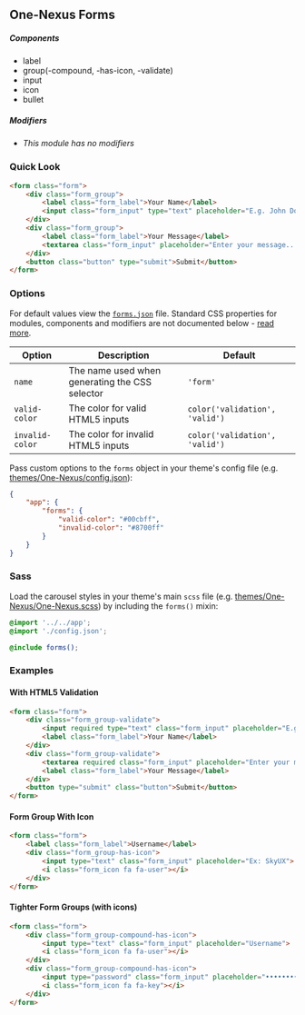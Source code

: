 ## One-Nexus Forms

##### Components

* label
* group(-compound, -has-icon, -validate)
* input
* icon
* bullet

##### Modifiers

* _This module has no modifiers_

### Quick Look

```html
<form class="form">
    <div class="form_group">
        <label class="form_label">Your Name</label>
        <input class="form_input" type="text" placeholder="E.g. John Doe">
    </div>
    <div class="form_group">
        <label class="form_label">Your Message</label>
        <textarea class="form_input" placeholder="Enter your message..."></textarea>
    </div>
    <button class="button" type="submit">Submit</button>
</form>
```

### Options

For default values view the [`forms.json`](forms.json) file. Standard CSS properties for modules, components and modifiers are not documented below - [read more](#TODO).

<table class="table">
    <thead>
        <tr>
            <th>Option</th>
            <th>Description</th>
            <th>Default</th>
        </tr>
    </thead>
    <tbody>
        <tr>
            <td><code>name</code></td>
            <td>The name used when generating the CSS selector</td>
            <td><code>'form'</code></td>
        </tr>
        <tr>
            <td><code>valid-color</code></td>
            <td>The color for valid HTML5 inputs</td>
            <td><code>color('validation', 'valid')</code></td>
        </tr>
        <tr>
            <td><code>invalid-color</code></td>
            <td>The color for invalid HTML5 inputs</td>
            <td><code>color('validation', 'valid')</code></td>
        </tr>
    </tbody>
</table>

Pass custom options to the `forms` object in your theme's config file (e.g. [themes/One-Nexus/config.json](../../../themes/One-Nexus/config.json)):

```json
{
    "app": {
        "forms": {
            "valid-color": "#00cbff",
            "invalid-color": "#8700ff"
        }
    }
}
```

### Sass

Load the carousel styles in your theme's main `scss` file (e.g. [themes/One-Nexus/One-Nexus.scss](../../../themes/One-Nexus/One-Nexus.scss)) by including the `forms()` mixin:

```scss
@import '../../app';
@import './config.json';

@include forms();
```

### Examples

#### With HTML5 Validation

```html
<form class="form">
    <div class="form_group-validate">
        <input required type="text" class="form_input" placeholder="E.g. John Doe">
        <label class="form_label">Your Name</label>
    </div>
    <div class="form_group-validate">
        <textarea required class="form_input" placeholder="Enter your message..."></textarea>
        <label class="form_label">Your Message</label>
    </div>
    <button type="submit" class="button">Submit</button>
</form>
```

#### Form Group With Icon

```html
<form class="form">
    <label class="form_label">Username</label>
    <div class="form_group-has-icon">
        <input type="text" class="form_input" placeholder="Ex: SkyUX">
        <i class="form_icon fa fa-user"></i>
    </div>
</form>
```

#### Tighter Form Groups (with icons)

```html
<form class="form">
    <div class="form_group-compound-has-icon">
        <input type="text" class="form_input" placeholder="Username">
        <i class="form_icon fa fa-user"></i>
    </div>
    <div class="form_group-compound-has-icon">
        <input type="password" class="form_input" placeholder="••••••••">
        <i class="form_icon fa fa-key"></i>
    </div>
</form>
```